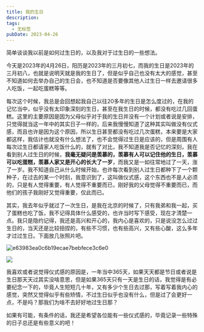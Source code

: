 ```yaml
---
title: 我的生日
description: 
tags:
  - 无标签
pubDate: 2023-04-26
---
```



简单谈谈我以前是如何过生日的，以及我对于过生日的一些想法。



<!-- more -->



今天是2023年的4月26日，阳历是2023年的三月初七，而我的生日是2023年的三月初八，也就是说明天就是我的生日了，但是似乎自己也没有太大的感觉，甚至不知道如何去举办自己的生日会，也不知道是否要像其他人过生日一样去邀请很多人吃饭，一起吃蛋糕等等。



每次这个时候，我总是会回想起我自己以往20多年的生日是怎么度过的，在我的记忆当中，似乎没有太印象深刻的生日，甚至在我生日的时候，都没有吃过几回蛋糕。这里的主要原因是因为父母似乎对于我的生日并没有一个计划或者说是安排，只觉得就当这一年中的其实日子一样的，后来我慢慢知道了这种其实叫做没有仪式感，而且也许是因为这个原因，所以生日甚至都没有吃过几次蛋糕，本来要是大家都这样，我估计也就没有什么想法了，也不会觉得过生日是应该的，但是周围有人每次过生日都请家人吃饭什么的，就有了对比，我不知道我是否记忆的深刻，我在看到别人过生日的时候，**我毫无疑问是羡慕的，羡慕有人可以记住他的生日，羡慕可以吃蛋糕，羡慕人家又是开心的长大了一岁**，而我又是一如往常地过了一天，涨了一岁。我不知道自己从什么时候开始，也许每次看到别人过生日都种下了一个颗种子，在过去的某一个时刻，我意识到了，这叫做仪式感，这个东西也不是人必须的，只是有人觉得重要，有人觉得不重要而已，刚好我的父母觉得不重要而已，而他们的孩子我刚好又觉得重要，仅此而已。



其实，我去年似乎就过了一次生日，是我在北京的时候了，只有我弟和我一起，买了蛋糕也吃了饭，我不记得具体什么感受的，也许当时写下感受，现在才清楚一点。我只是隐约记得，我还是高兴和开心的，我内心是喜欢的，只是说没怎么过过生日的，当天还是比较扭捏的，有些不习惯，也有些高兴，又有些心酸，这么多年才过过生日。下面放几张照片吧。



![e63983ea0c6b19ecae7bebfece3c6e0](https://shyblog.oss-cn-beijing.aliyuncs.com/img/e63983ea0c6b19ecae7bebfece3c6e0.jpg)



![](https://shyblog.oss-cn-beijing.aliyuncs.com/img/e63983ea0c6b19ecae7bebfece3c6e0-1682493547803-2.jpg)



我喜欢或者说觉得仪式感的原因是，一年当中365天，如果天天都是节日或者说是生日那天天过其实没啥意思，但是如果365天只有一天是生日的话，我觉得是有必要纪念一下的，毕竟人生短短几十年，又有多少个生日去过那，写着写着我内心的感觉，突然又觉得似乎有些矫情，不过生日似乎也没有什么，但是过了会更好一点，不是吗？那我们为啥不去好好地过生日那？



如果有可能，有条件的话，我还是希望各位能有一些仪式感的，毕竟记录一些特殊的日子总还是有些意义的吧！
